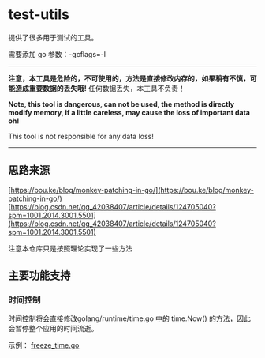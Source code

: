 # test-utils

提供了很多用于测试的工具。

需要添加 go 参数：-gcflags=-l

---

**注意，本工具是危险的，不可使用的，方法是直接修改内存的，如果稍有不慎，可能造成重要数据的丢失哦!**
任何数据丢失，本工具不负责！

**Note, this tool is dangerous, can not be used, the method is directly modify memory, if a little careless, may cause
the loss of important data oh!**

This tool is not responsible for any data loss!

---

## 思路来源

[https://bou.ke/blog/monkey-patching-in-go/](https://bou.ke/blog/monkey-patching-in-go/)
[https://blog.csdn.net/qq_42038407/article/details/124705040?spm=1001.2014.3001.5501](https://blog.csdn.net/qq_42038407/article/details/124705040?spm=1001.2014.3001.5501)

注意本仓库只是按照理论实现了一些方法

## 主要功能支持

### 时间控制

时间控制将会直接修改golang/runtime/time.go 中的 time.Now() 的方法，因此会暂停整个应用的时间流逝。

示例：
[freeze_time.go](./example/freeze_time.go)
  